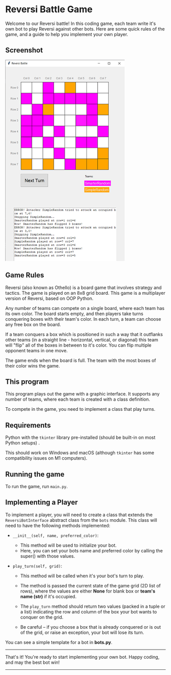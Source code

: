 
# Reversi Battle Game

Welcome to our Reversi battle! 
In this coding game, each team write it's own bot to play Reversi against other bots. Here are some quick rules of the game, 
and a guide to help you implement your own player.

## Screenshot
![Screenshot](docs/Screenshot.png)

## Game Rules

Reversi (also known as Othello) is a board game that involves strategy and tactics.  The game is played on an 8x8 grid board.
This game is a multiplayer version of Reversi, based on OOP Python.

Any number of teams can compete on a single board, where each team has its own color.
The board starts empty, and then players take turns conquering boxes with their team's color. 
In each turn, a team can choose any free box on the board.

If a team conquers a box which is positioned in such a way that it outflanks other teams (in a straight line - horizontal, vertical, or diagonal) this team will "flip" all of the boxes in between to it's color.
You can flip multiple opponent teams in one move.

The game ends when the board is full. The team with the most boxes of their color wins the game.

## This program

This program plays out the game with a graphic interface.
It supports any number of teams, where each team is created with a class definition.

To compete in the game, you need to implement a class that play turns.

## Requirements

Python with the `tkinter` library pre-installed (should be built-in on most Python setups)
. 

This should work on Windows and macOS (although `tkinter` has some compatibility issues on  M1 computers).

## Running the game

To run the game, run `main.py`.

## Implementing a Player

To implement a player, you will need to create a class that extends the `ReversiBotInterface` abstract class from the `bots` module. This class will need to have the following methods implemented:

- `__init__(self, name, preferred_color)`: 
  - This method will be used to initialize your bot. 
  - Here, you can set your bots name and preferred color by calling the super() with those values.

- `play_turn(self, grid)`:  
  - This method will be called when it's your bot's turn to play.

  - The method is passed the current state of the game grid (2D list of rows),
  where the values are either **None** for blank box or **team's name (str)** if it's occupied.
  - The `play_turn` method should return two values (packed in a tuple or a list) 
  indicating the row and column of the box your bot wants to conquer on the grid. 
  - Be careful – if you choose a box that is already conquered or is out of the grid, or raise an exception, 
  your bot will lose its turn.

You can see a simple template for a bot in **bots.py**.

---

That's it! You're ready to start implementing your own bot. Happy coding, and may the best bot win!

---
